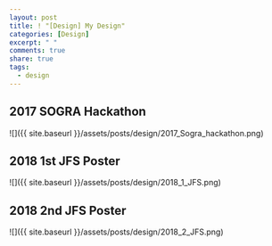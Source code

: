 ```yaml
---
layout: post
title: ! "[Design] My Design"
categories: [Design]
excerpt: " "
comments: true
share: true
tags:
  - design
---
```


## 2017 SOGRA Hackathon
![]({{ site.baseurl }}/assets/posts/design/2017_Sogra_hackathon.png)

## 2018 1st JFS Poster
![]({{ site.baseurl }}/assets/posts/design/2018_1_JFS.png)

## 2018 2nd JFS Poster
![]({{ site.baseurl }}/assets/posts/design/2018_2_JFS.png)

